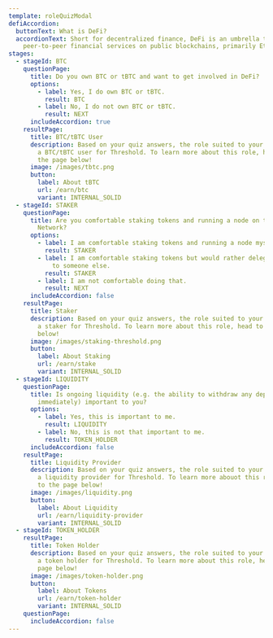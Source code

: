 ```yaml
---
template: roleQuizModal
defiAccordion:
  buttonText: What is DeFi?
  accordionText: Short for decentralized finance, DeFi is an umbrella term for
    peer-to-peer financial services on public blockchains, primarily Ethereum.
stages:
  - stageId: BTC
    questionPage:
      title: Do you own BTC or tBTC and want to get involved in DeFi?
      options:
        - label: Yes, I do own BTC or tBTC.
          result: BTC
        - label: No, I do not own BTC or tBTC.
          result: NEXT
      includeAccordion: true
    resultPage:
      title: BTC/tBTC User
      description: Based on your quiz answers, the role suited to your preferences is
        a BTC/tBTC user for Threshold. To learn more about this role, head to
        the page below!
      image: /images/tbtc.png
      button:
        label: About tBTC
        url: /earn/btc
        variant: INTERNAL_SOLID
  - stageId: STAKER
    questionPage:
      title: Are you comfortable staking tokens and running a node on the Threshold
        Network?
      options:
        - label: I am comfortable staking tokens and running a node myself.
          result: STAKER
        - label: I am comfortable staking tokens but would rather delegate running a node
            to someone else.
          result: STAKER
        - label: I am not comfortable doing that.
          result: NEXT
      includeAccordion: false
    resultPage:
      title: Staker
      description: Based on your quiz answers, the role suited to your preferences is
        a staker for Threshold. To learn more about this role, head to the page
        below!
      image: /images/staking-threshold.png
      button:
        label: About Staking
        url: /earn/stake
        variant: INTERNAL_SOLID
  - stageId: LIQUIDITY
    questionPage:
      title: Is ongoing liquidity (e.g. the ability to withdraw any deposited tokens
        immediately) important to you?
      options:
        - label: Yes, this is important to me.
          result: LIQUIDITY
        - label: No, this is not that important to me.
          result: TOKEN_HOLDER
      includeAccordion: false
    resultPage:
      title: Liquidity Provider
      description: Based on your quiz answers, the role suited to your preferences is
        a liquidity provider for Threshold. To learn more abouot this role, head
        to the page below!
      image: /images/liquidity.png
      button:
        label: About Liquidity
        url: /earn/liquidity-provider
        variant: INTERNAL_SOLID
  - stageId: TOKEN_HOLDER
    resultPage:
      title: Token Holder
      description: Based on your quiz answers, the role suited to your preferences is
        a token holder for Threshold. To learn more about this role, head to the
        page below!
      image: /images/token-holder.png
      button:
        label: About Tokens
        url: /earn/token-holder
        variant: INTERNAL_SOLID
    questionPage:
      includeAccordion: false
---
```

